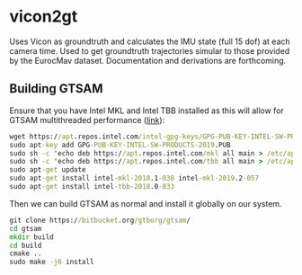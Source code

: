 # vicon2gt


Uses Vicon as groundtruth and calculates the IMU state (full 15 dof) at each camera time.
Used to get groundtruth trajectories simular to those provided by the EurocMav dataset.
Documentation and derivations are forthcoming.



## Building GTSAM

Ensure that you have Intel MKL and Intel TBB installed as this will allow for GTSAM multithreaded performance ([link](https://software.intel.com/en-us/articles/installing-intel-free-libs-and-python-apt-repo
)):
```cmd
wget https://apt.repos.intel.com/intel-gpg-keys/GPG-PUB-KEY-INTEL-SW-PRODUCTS-2019.PUB
sudo apt-key add GPG-PUB-KEY-INTEL-SW-PRODUCTS-2019.PUB
sudo sh -c 'echo deb https://apt.repos.intel.com/mkl all main > /etc/apt/sources.list.d/intel-mkl.list'
sudo sh -c 'echo deb https://apt.repos.intel.com/tbb all main > /etc/apt/sources.list.d/intel-tbb.list'
sudo apt-get update
sudo apt-get install intel-mkl-2018.1-038 intel-mkl-2019.2-057
sudo apt-get install intel-tbb-2018.0-033
```

Then we can build GTSAM as normal and install it globally on our system.
```cmd
git clone https://bitbucket.org/gtborg/gtsam/
cd gtsam
mkdir build
cd build
cmake ..
sudo make -j6 install
```








